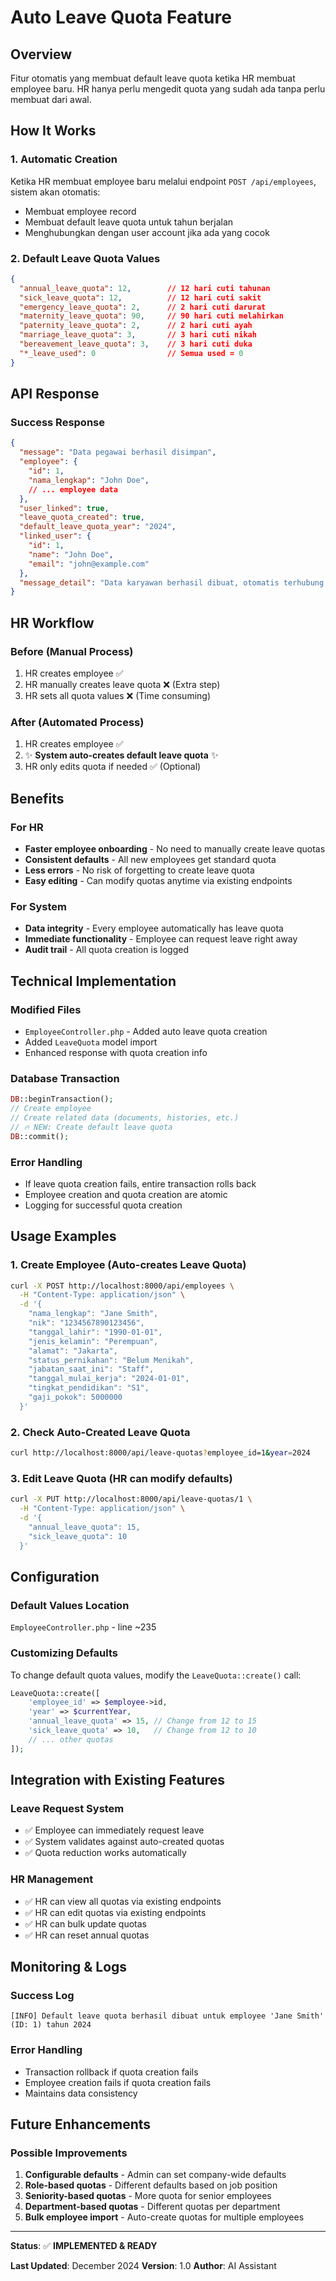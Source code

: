 # Auto Leave Quota Feature

## Overview
Fitur otomatis yang membuat default leave quota ketika HR membuat employee baru. HR hanya perlu mengedit quota yang sudah ada tanpa perlu membuat dari awal.

## How It Works

### 1. Automatic Creation
Ketika HR membuat employee baru melalui endpoint `POST /api/employees`, sistem akan otomatis:
- Membuat employee record
- Membuat default leave quota untuk tahun berjalan
- Menghubungkan dengan user account jika ada yang cocok

### 2. Default Leave Quota Values
```json
{
  "annual_leave_quota": 12,        // 12 hari cuti tahunan
  "sick_leave_quota": 12,          // 12 hari cuti sakit
  "emergency_leave_quota": 2,      // 2 hari cuti darurat
  "maternity_leave_quota": 90,     // 90 hari cuti melahirkan
  "paternity_leave_quota": 2,      // 2 hari cuti ayah
  "marriage_leave_quota": 3,       // 3 hari cuti nikah
  "bereavement_leave_quota": 3,    // 3 hari cuti duka
  "*_leave_used": 0                // Semua used = 0
}
```

## API Response

### Success Response
```json
{
  "message": "Data pegawai berhasil disimpan",
  "employee": {
    "id": 1,
    "nama_lengkap": "John Doe",
    // ... employee data
  },
  "user_linked": true,
  "leave_quota_created": true,
  "default_leave_quota_year": "2024",
  "linked_user": {
    "id": 1,
    "name": "John Doe",
    "email": "john@example.com"
  },
  "message_detail": "Data karyawan berhasil dibuat, otomatis terhubung dengan akun user 'John Doe', dan default jatah cuti tahun 2024 telah dibuat"
}
```

## HR Workflow

### Before (Manual Process)
1. HR creates employee ✅
2. HR manually creates leave quota ❌ (Extra step)
3. HR sets all quota values ❌ (Time consuming)

### After (Automated Process)
1. HR creates employee ✅
2. ✨ **System auto-creates default leave quota** ✨
3. HR only edits quota if needed ✅ (Optional)

## Benefits

### For HR
- **Faster employee onboarding** - No need to manually create leave quotas
- **Consistent defaults** - All new employees get standard quota
- **Less errors** - No risk of forgetting to create leave quota
- **Easy editing** - Can modify quotas anytime via existing endpoints

### For System
- **Data integrity** - Every employee automatically has leave quota
- **Immediate functionality** - Employee can request leave right away
- **Audit trail** - All quota creation is logged

## Technical Implementation

### Modified Files
- `EmployeeController.php` - Added auto leave quota creation
- Added `LeaveQuota` model import
- Enhanced response with quota creation info

### Database Transaction
```php
DB::beginTransaction();
// Create employee
// Create related data (documents, histories, etc.)
// 🔥 NEW: Create default leave quota
DB::commit();
```

### Error Handling
- If leave quota creation fails, entire transaction rolls back
- Employee creation and quota creation are atomic
- Logging for successful quota creation

## Usage Examples

### 1. Create Employee (Auto-creates Leave Quota)
```bash
curl -X POST http://localhost:8000/api/employees \
  -H "Content-Type: application/json" \
  -d '{
    "nama_lengkap": "Jane Smith",
    "nik": "1234567890123456",
    "tanggal_lahir": "1990-01-01",
    "jenis_kelamin": "Perempuan",
    "alamat": "Jakarta",
    "status_pernikahan": "Belum Menikah",
    "jabatan_saat_ini": "Staff",
    "tanggal_mulai_kerja": "2024-01-01",
    "tingkat_pendidikan": "S1",
    "gaji_pokok": 5000000
  }'
```

### 2. Check Auto-Created Leave Quota
```bash
curl http://localhost:8000/api/leave-quotas?employee_id=1&year=2024
```

### 3. Edit Leave Quota (HR can modify defaults)
```bash
curl -X PUT http://localhost:8000/api/leave-quotas/1 \
  -H "Content-Type: application/json" \
  -d '{
    "annual_leave_quota": 15,
    "sick_leave_quota": 10
  }'
```

## Configuration

### Default Values Location
`EmployeeController.php` - line ~235

### Customizing Defaults
To change default quota values, modify the `LeaveQuota::create()` call:

```php
LeaveQuota::create([
    'employee_id' => $employee->id,
    'year' => $currentYear,
    'annual_leave_quota' => 15, // Change from 12 to 15
    'sick_leave_quota' => 10,   // Change from 12 to 10
    // ... other quotas
]);
```

## Integration with Existing Features

### Leave Request System
- ✅ Employee can immediately request leave
- ✅ System validates against auto-created quotas
- ✅ Quota reduction works automatically

### HR Management
- ✅ HR can view all quotas via existing endpoints
- ✅ HR can edit quotas via existing endpoints
- ✅ HR can bulk update quotas
- ✅ HR can reset annual quotas

## Monitoring & Logs

### Success Log
```
[INFO] Default leave quota berhasil dibuat untuk employee 'Jane Smith' (ID: 1) tahun 2024
```

### Error Handling
- Transaction rollback if quota creation fails
- Employee creation fails if quota creation fails
- Maintains data consistency

## Future Enhancements

### Possible Improvements
1. **Configurable defaults** - Admin can set company-wide defaults
2. **Role-based quotas** - Different defaults based on job position
3. **Seniority-based quotas** - More quota for senior employees
4. **Department-based quotas** - Different quotas per department
5. **Bulk employee import** - Auto-create quotas for multiple employees

---

**Status**: ✅ **IMPLEMENTED & READY**

**Last Updated**: December 2024
**Version**: 1.0
**Author**: AI Assistant